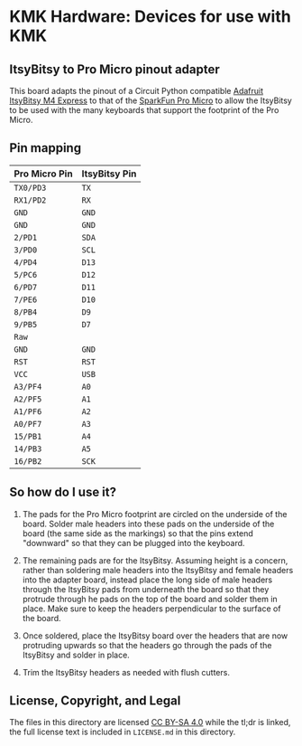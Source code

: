 # KMK Hardware: Devices for use with KMK

## ItsyBitsy to Pro Micro pinout adapter

This board adapts the pinout of a Circuit Python compatible [Adafruit ItsyBitsy M4 Express](https://www.adafruit.com/product/3800) to that of the [SparkFun Pro Micro](https://www.sparkfun.com/products/12640) to allow the ItsyBitsy to be used with the many keyboards that support the footprint of the Pro Micro.

## Pin mapping
| Pro Micro Pin   | ItsyBitsy Pin   |
|-----------------|-----------------|
| `TX0/PD3`       | `TX`            |
| `RX1/PD2`       | `RX`            |
| `GND`           | `GND`           |
| `GND`           | `GND`           |
| `2/PD1`         | `SDA`           |
| `3/PD0`         | `SCL`           |
| `4/PD4`         | `D13`           |
| `5/PC6`         | `D12`           |
| `6/PD7`         | `D11`           |
| `7/PE6`         | `D10`           |
| `8/PB4`         | `D9`            |
| `9/PB5`         | `D7`            |
| `Raw`           |                 |
| `GND`           | `GND`           |
| `RST`           | `RST`           |
| `VCC`           | `USB`           |
| `A3/PF4`        | `A0`            |
| `A2/PF5`        | `A1`            |
| `A1/PF6`        | `A2`            |
| `A0/PF7`        | `A3`            |
| `15/PB1`        | `A4`            |
| `14/PB3`        | `A5`            |
| `16/PB2`        | `SCK`           |


## So how do I use it?
1. The pads for the Pro Micro footprint are circled on the underside of the board. Solder male headers into these pads on the underside of the board (the same side as the markings) so that the pins extend "downward" so that they can be plugged into the keyboard.

2. The remaining pads are for the ItsyBitsy. Assuming height is a concern, rather than soldering male headers into the ItsyBitsy and female headers into the adapter board, instead place the long side of male headers through the ItsyBitsy pads from underneath the board so that they protrude through he pads on the top of the board and solder them in place. Make sure to keep the headers perpendicular to the surface of the board.

3. Once soldered, place the ItsyBitsy board over the headers that are now protruding upwards so that the headers go through the pads of the ItsyBitsy and solder in place.

4. Trim the ItsyBitsy headers as needed with flush cutters.

## License, Copyright, and Legal

The files in this directory are licensed 
[CC BY-SA 4.0](https://tldrlegal.com/license/creative-commons-attribution-sharealike-4.0-international-(cc-by-sa-4.0))
while the tl;dr is linked, the full license text is included in `LICENSE.md` in this directory.
